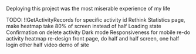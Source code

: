 Deploying this project was the most miserable experience of my life

TODO:
!!GetActivityRecords for specific activity id
Rethink Statistics page, make heatmap take 80% of screen instead of half
Loading state
Confirmation on delete activity
Dark mode
Responsiveness for mobile
re-do activity heatmap
re-design front page, do half and half screen, one half login other half video demo of site
